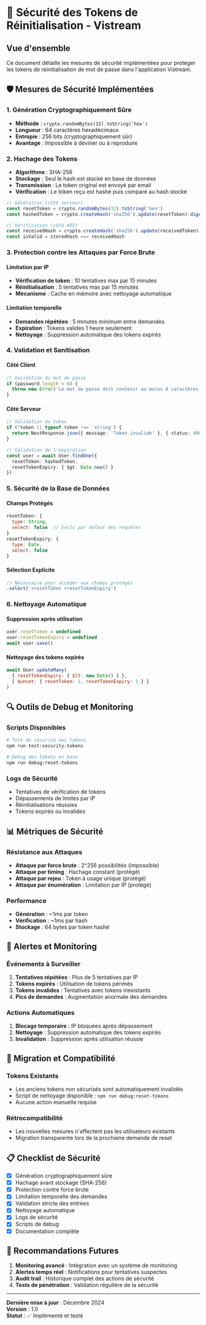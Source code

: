 # 🔐 Sécurité des Tokens de Réinitialisation - Vistream

## Vue d'ensemble

Ce document détaille les mesures de sécurité implémentées pour protéger les tokens de réinitialisation de mot de passe dans l'application Vistream.

## 🛡️ Mesures de Sécurité Implémentées

### 1. Génération Cryptographiquement Sûre
- **Méthode** : `crypto.randomBytes(32).toString('hex')`
- **Longueur** : 64 caractères hexadécimaux
- **Entropie** : 256 bits (cryptographiquement sûr)
- **Avantage** : Impossible à deviner ou à reproduire

### 2. Hachage des Tokens
- **Algorithme** : SHA-256
- **Stockage** : Seul le hash est stocké en base de données
- **Transmission** : Le token original est envoyé par email
- **Vérification** : Le token reçu est hashé puis comparé au hash stocké

```javascript
// Génération (côté serveur)
const resetToken = crypto.randomBytes(32).toString('hex')
const hashedToken = crypto.createHash('sha256').update(resetToken).digest('hex')

// Vérification (côté API)
const receivedHash = crypto.createHash('sha256').update(receivedToken).digest('hex')
const isValid = storedHash === receivedHash
```

### 3. Protection contre les Attaques par Force Brute

#### Limitation par IP
- **Vérification de token** : 10 tentatives max par 15 minutes
- **Réinitialisation** : 5 tentatives max par 15 minutes
- **Mécanisme** : Cache en mémoire avec nettoyage automatique

#### Limitation temporelle
- **Demandes répétées** : 5 minutes minimum entre demandes
- **Expiration** : Tokens valides 1 heure seulement
- **Nettoyage** : Suppression automatique des tokens expirés

### 4. Validation et Sanitisation

#### Côté Client
```typescript
// Validation du mot de passe
if (password.length < 8) {
  throw new Error('Le mot de passe doit contenir au moins 8 caractères')
}
```

#### Côté Serveur
```typescript
// Validation du token
if (!token || typeof token !== 'string') {
  return NextResponse.json({ message: 'Token invalide' }, { status: 400 })
}

// Validation de l'expiration
const user = await User.findOne({
  resetToken: hashedToken,
  resetTokenExpiry: { $gt: Date.now() }
})
```

### 5. Sécurité de la Base de Données

#### Champs Protégés
```javascript
resetToken: { 
  type: String, 
  select: false  // Exclu par défaut des requêtes
}
resetTokenExpiry: { 
  type: Date, 
  select: false 
}
```

#### Sélection Explicite
```javascript
// Nécessaire pour accéder aux champs protégés
.select('+resetToken +resetTokenExpiry')
```

### 6. Nettoyage Automatique

#### Suppression après utilisation
```javascript
user.resetToken = undefined
user.resetTokenExpiry = undefined
await user.save()
```

#### Nettoyage des tokens expirés
```javascript
await User.updateMany(
  { resetTokenExpiry: { $lt: new Date() } },
  { $unset: { resetToken: 1, resetTokenExpiry: 1 } }
)
```

## 🔍 Outils de Debug et Monitoring

### Scripts Disponibles
```bash
# Test de sécurité des tokens
npm run test:security-tokens

# Debug des tokens en base
npm run debug:reset-tokens
```

### Logs de Sécurité
- Tentatives de vérification de tokens
- Dépassements de limites par IP
- Réinitialisations réussies
- Tokens expirés ou invalides

## 📊 Métriques de Sécurité

### Résistance aux Attaques
- **Attaque par force brute** : 2^256 possibilités (impossible)
- **Attaque par timing** : Hachage constant (protégé)
- **Attaque par rejeu** : Token à usage unique (protégé)
- **Attaque par énumération** : Limitation par IP (protégé)

### Performance
- **Génération** : ~1ms par token
- **Vérification** : ~1ms par hash
- **Stockage** : 64 bytes par token hashé

## 🚨 Alertes et Monitoring

### Événements à Surveiller
1. **Tentatives répétées** : Plus de 5 tentatives par IP
2. **Tokens expirés** : Utilisation de tokens périmés
3. **Tokens invalides** : Tentatives avec tokens inexistants
4. **Pics de demandes** : Augmentation anormale des demandes

### Actions Automatiques
1. **Blocage temporaire** : IP bloquées après dépassement
2. **Nettoyage** : Suppression automatique des tokens expirés
3. **Invalidation** : Suppression après utilisation réussie

## 🔄 Migration et Compatibilité

### Tokens Existants
- Les anciens tokens non sécurisés sont automatiquement invalidés
- Script de nettoyage disponible : `npm run debug:reset-tokens`
- Aucune action manuelle requise

### Rétrocompatibilité
- Les nouvelles mesures n'affectent pas les utilisateurs existants
- Migration transparente lors de la prochaine demande de reset

## 📋 Checklist de Sécurité

- [x] Génération cryptographiquement sûre
- [x] Hachage avant stockage (SHA-256)
- [x] Protection contre force brute
- [x] Limitation temporelle des demandes
- [x] Validation stricte des entrées
- [x] Nettoyage automatique
- [x] Logs de sécurité
- [x] Scripts de debug
- [x] Documentation complète

## 🎯 Recommandations Futures

1. **Monitoring avancé** : Intégration avec un système de monitoring
2. **Alertes temps réel** : Notifications pour tentatives suspectes
3. **Audit trail** : Historique complet des actions de sécurité
4. **Tests de pénétration** : Validation régulière de la sécurité

---

**Dernière mise à jour** : Décembre 2024  
**Version** : 1.0  
**Statut** : ✅ Implémenté et testé 